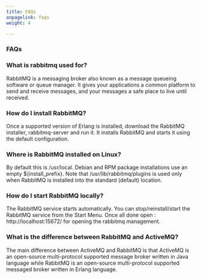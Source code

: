 ```yaml
---
title: FAQs
onpagelink: faqs
weight: 4

---
```


### **FAQs**

### What is rabbitmq used for?
RabbitMQ is a messaging broker also known as a message queueing software or queue manager. It gives your applications a common platform to send and receive messages, and your messages a safe place to live until received.
### How do I install RabbitMQ?
Once a supported version of Erlang is installed, download the RabbitMQ installer, rabbitmq-server and run it. It installs RabbitMQ and starts it using the default configuration.
### Where is RabbitMQ installed on Linux?
By default this is /usr/local. Debian and RPM package installations use an empty ${install_prefix}. Note that /usr/lib/rabbitmq/plugins is used only when RabbitMQ is installed into the standard (default) location.
### How do I start RabbitMQ locally?
The RabbitMQ service starts automatically. You can stop/reinstall/start the RabbitMQ service from the Start Menu. Once all done open : http://localhost:15672/ for opening the rabbitmq management.
### What is the difference between RabbitMQ and ActiveMQ?
The main difference between ActiveMQ and RabbitMQ is that ActiveMQ is an open-source multi-protocol supported message broker written in Java language while RabbitMQ is an open-source multi-protocol supported messaged broker written in Erlang language.
